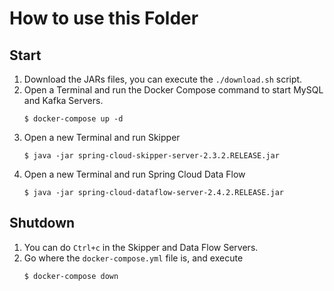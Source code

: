 # How to use this Folder

## Start 
1. Download the JARs files, you can execute the `./download.sh` script.
2. Open a Terminal and run the Docker Compose command to start MySQL and Kafka Servers.
   ```shell
   $ docker-compose up -d
   ```
3. Open a new Terminal and run Skipper
   ```shell
   $ java -jar spring-cloud-skipper-server-2.3.2.RELEASE.jar
   ```
4. Open a new Terminal and run Spring Cloud Data Flow
   ```shell
   $ java -jar spring-cloud-dataflow-server-2.4.2.RELEASE.jar
   ```


## Shutdown
1. You can do `Ctrl+c` in the Skipper and Data Flow Servers.
2. Go where the `docker-compose.yml` file is, and execute
   ```shell
   $ docker-compose down
   ```

   

